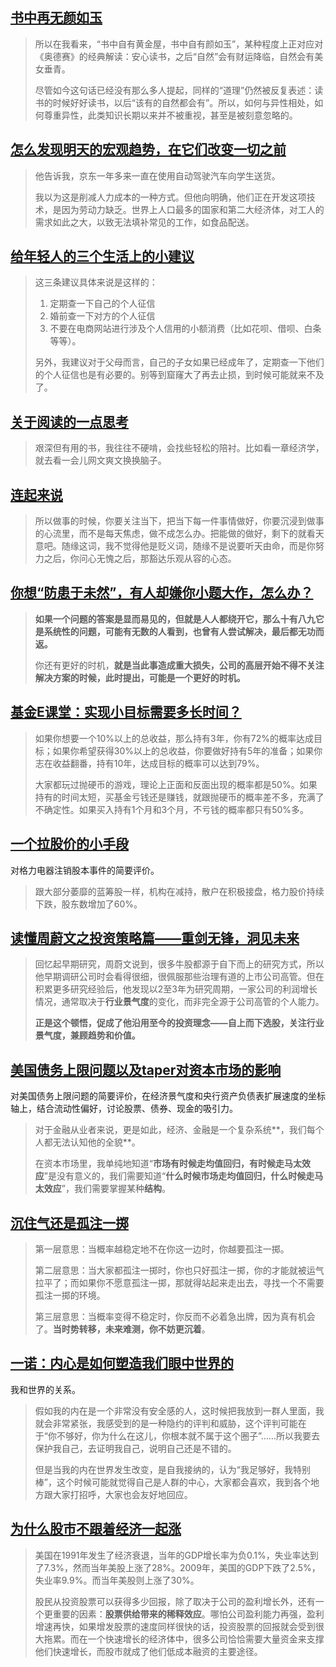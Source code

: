 ## [书中再无颜如玉](https://mp.weixin.qq.com/s/mNg_NDf1_T4FHyIur8UwOQ)



> 所以在我看来，“书中自有黄金屋，书中自有颜如玉”，某种程度上正对应对《奥德赛》的经典解读：安心读书，之后“自然”会有财运降临，自然会有美女垂青。
>
> 尽管如今这句话已经没有那么多人提起，同样的“道理”仍然被反复表述：读书的时候好好读书，以后“该有的自然都会有”。所以，如何与异性相处，如何尊重异性，此类知识长期以来并不被重视，甚至是被刻意忽略的。

## [怎么发现明天的宏观趋势，在它们改变一切之前](https://www.fastcompany.com/90667124/how-to-spot-tomorrows-macrotrends-before-they-change-everything)

> 他告诉我，京东一年多来一直在使用自动驾驶汽车向学生送货。
>
> 我以为这是削减人力成本的一种方式。但他向明确，他们正在开发这项技术，是因为劳动力缺乏。世界上人口最多的国家和第二大经济体，对工人的需求如此之大，以致无法填补常见的工作，如食品配送。



##  [给年轻人的三个生活上的小建议](https://mp.weixin.qq.com/s/07Naodv-ZhZVVo1opV3Hhw)

> 这三条建议具体来说是这样的：
>
> 1. 定期查一下自己的个人征信
> 2. 婚前查一下对方的个人征信
> 3. 不要在电商网站进行涉及个人信用的小额消费（比如花呗、借呗、白条等等）。
>
> 另外，我建议对于父母而言，自己的子女如果已经成年了，定期查一下他们的个人征信也是有必要的。别等到窟窿大了再去止损，到时候可能就来不及了。

## [关于阅读的一点思考](https://mp.weixin.qq.com/s/pB3Gjf22jftlWXnCQRZtYQ)

> 艰深但有用的书，我往往不硬啃，会找些轻松的陪衬。比如看一章经济学，就去看一会儿网文爽文换换脑子。

## [连起来说](https://mp.weixin.qq.com/s/SfIUMogBz0UYx-5tlKvKqw)

> 所以做事的时候，你要关注当下，把当下每一件事情做好，你要沉浸到做事的心流里，而不是每天焦虑，做不成怎么办。把能做的做好，剩下的就看天意吧。随缘这词，我不觉得他是贬义词，随缘不是说要听天由命，而是你努力之后，你问心无愧之后，那豁达乐观从容的心态。

## [你想“防患于未然”，有人却嫌你小题大作，怎么办？](https://mp.weixin.qq.com/s/Q4g1I8gJsvljo7lrUdiXuQ)

> **如果一个问题的答案是显而易见的，但就是人人都绕开它，那么十有八九它是系统性的问题，可能有无数的人看到，也曾有人尝试解决，最后都无功而返。**
>
> 你还有更好的时机，**就是当此事造成重大损失，公司的高层开始不得不关注解决方案的时候，此时提出，可能是一个更好的时机。**

## [基金E课堂：实现小目标需要多长时间？](https://mp.weixin.qq.com/s/MOU96BTPIXGJR6CIyMGFxQ)

> 如果你想要一个10%以上的总收益，那么持有3年，你有72%的概率达成目标；如果你希望获得30%以上的总收益，你要做好持有5年的准备；如果你志在收益翻番，持有10年，达成目标的概率可以达到79%。
>
> 大家都玩过抛硬币的游戏，理论上正面和反面出现的概率都是50%。如果持有的时间太短，买基金亏钱还是赚钱，就跟抛硬币的概率差不多，充满了不确定性。如果买入持有1个月和3个月，不亏钱的概率都只有50%多。

## [一个拉股价的小手段](https://mp.weixin.qq.com/s/PAh-bA7so274kKwm-JQVpg)

对格力电器注销股本事件的简要评价。

> 跟大部分萎靡的蓝筹股一样，机构在减持，散户在积极接盘，格力股价持续下跌，股东数增加了60%。

## [读懂周蔚文之投资策略篇——重剑无锋，洞见未来](https://mp.weixin.qq.com/s/sBSoMxsaG2XQbHrD1DXDKQ)

> 回忆起早期研究，周蔚文说到，很多牛股都源于自下而上的研究方式，所以他早期调研公司时会看得很细，很佩服那些治理有道的上市公司高管。但在积累更多研究经验后，他发现以2至3年为研究周期，一家公司的利润增长情况，通常取决于**行业景气度**的变化，而非完全源于公司高管的个人能力。
>
> **正是这个顿悟，促成了他沿用至今的投资理念——自上而下选股，关注行业景气度，兼顾趋势和价值。**

## [美国债务上限问题以及taper对资本市场的影响](https://mp.weixin.qq.com/s/WoS-JaLS4gldpam9sV-KyQ)

对美国债务上限问题的简要评价，在经济景气度和央行资产负债表扩展速度的坐标轴上，结合流动性偏好，讨论股票、债券、现金的吸引力。

> 对于金融从业者来说，更是如此，经济、金融是一个复杂系统**，我们每个人都无法认知他的全貌**。
>
> 在资本市场里，我单纯地知道“**市场有时候走均值回归，有时候走马太效应**”是没有意义的，我们需要知道“**什么时候市场走均值回归，什么时候走马太效应**”，我们需要掌握某种**结构**。



## [沉住气还是孤注一掷](https://mini.caixin.com/2021-10-05/101783342.html)

> 第一层意思：当概率越稳定地不在你这一边时，你越要孤注一掷。
>
> 第二层意思：当大家都孤注一掷时，你也只好孤注一掷，你的才能就被运气拉平了；而如果你不愿意孤注一掷，那就得站起来走出去，寻找一个不需要孤注一掷的环境。
>
> 第三层意思：当概率变得不稳定时，你反而不必着急出牌，因为真有机会了。**当时势转移，未来难测，你不妨更沉着**。



## [一诺：内心是如何塑造我们眼中世界的](https://mp.weixin.qq.com/s/_JUog7fbY8C-_Qrfx96sUw)

我和世界的关系。

> 假如我的内在是一个非常没有安全感的人，这时候把我放到一群人里面，我就会非常紧张，我感受到的是一种隐约的评判和威胁，这个评判可能在于“你不够好，你为什么在这儿，你根本就不属于这个圈子”……所以我要去保护我自己，去证明我自己，说明自己还是不错的。
>
> 
>
> 但是当我的内在世界发生改变，是自我接纳的，认为“我足够好，我特别棒”，这个时候可能就觉得自己是人群的中心，大家都会喜欢，我到各个地方跟大家打招呼，大家也会友好地回应。



## [为什么股市不跟着经济一起涨](https://mp.weixin.qq.com/s/7egA-I1KJBbOje4gYaKARA)

> 美国在1991年发生了经济衰退，当年的GDP增长率为负0.1%，失业率达到了7.3%，然而当年美股上涨了28%。2009年，美国的GDP下跌了2.5%，失业率9.9%。而当年美股则上涨了30%。
>
> 股民从投资股票可以获得多少回报，除了取决于公司的盈利增长外，还有一个更重要的因素：**股票供给带来的稀释效应**。哪怕公司盈利能力再强，盈利增速再快，如果增发股票的速度同样很快的话，投资股票的回报就会受到很大拖累。而在一个快速增长的经济体中，很多公司恰恰需要大量资金来支撑他们快速增长，而股市就成了他们低成本融资的主要途径。






